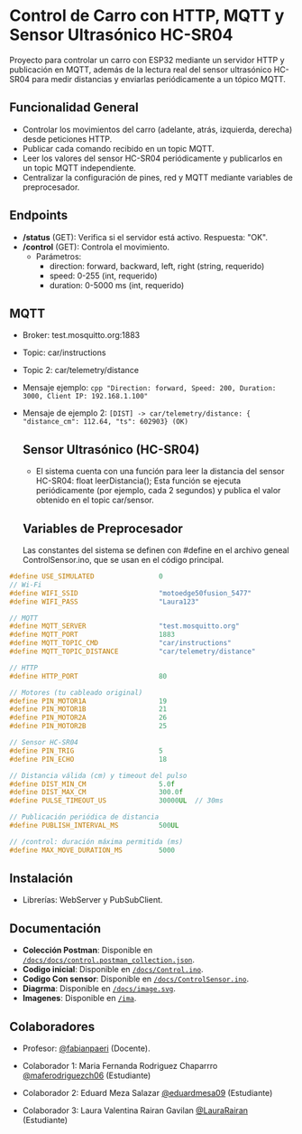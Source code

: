 # Control de Carro con HTTP, MQTT y Sensor Ultrasónico HC-SR04

Proyecto para controlar un carro con ESP32 mediante un servidor HTTP y publicación en MQTT, además de la lectura real del sensor ultrasónico HC-SR04 para medir distancias y enviarlas periódicamente a un tópico MQTT.

## Funcionalidad General
- Controlar los movimientos del carro (adelante, atrás, izquierda, derecha) desde peticiones HTTP.
- Publicar cada comando recibido en un topic MQTT.
- Leer los valores del sensor HC-SR04 periódicamente y publicarlos en un topic MQTT independiente.
- Centralizar la configuración de pines, red y MQTT mediante variables de preprocesador.

## Endpoints
- **/status** (GET): Verifica si el servidor está activo. Respuesta: "OK".
- **/control** (GET): Controla el movimiento.
  - Parámetros:
    - direction: forward, backward, left, right (string, requerido)
    - speed: 0-255 (int, requerido)
    - duration: 0-5000 ms (int, requerido)

## MQTT
- Broker: test.mosquitto.org:1883
- Topic: car/instructions
- Topic 2: car/telemetry/distance
- Mensaje ejemplo: ```cpp "Direction: forward, Speed: 200, Duration: 3000, Client IP: 192.168.1.100" ```
- Mensaje de ejemplo 2: ```[DIST] -> car/telemetry/distance: { "distance_cm": 112.64, "ts": 602903} (OK)```

  ## Sensor Ultrasónico (HC-SR04)
  - El sistema cuenta con una función para leer la distancia del sensor HC-SR04:
    float leerDistancia();
    Esta función se ejecuta periódicamente (por ejemplo, cada 2 segundos) y publica el valor obtenido en el topic car/sensor.

  ## Variables de Preprocesador
  Las constantes del sistema se definen con #define en el archivo geneal ControlSensor.ino, que se usan en el código principal.
 ```cpp
#define USE_SIMULATED                0  
// Wi-Fi
#define WIFI_SSID                    "motoedge50fusion_5477"
#define WIFI_PASS                    "Laura123"
 
// MQTT
#define MQTT_SERVER                  "test.mosquitto.org"
#define MQTT_PORT                    1883
#define MQTT_TOPIC_CMD               "car/instructions"
#define MQTT_TOPIC_DISTANCE          "car/telemetry/distance"
 
// HTTP
#define HTTP_PORT                    80
 
// Motores (tu cableado original)
#define PIN_MOTOR1A                  19
#define PIN_MOTOR1B                  21
#define PIN_MOTOR2A                  26
#define PIN_MOTOR2B                  25
 
// Sensor HC-SR04
#define PIN_TRIG                     5
#define PIN_ECHO                     18
 
// Distancia válida (cm) y timeout del pulso
#define DIST_MIN_CM                  5.0f
#define DIST_MAX_CM                  300.0f
#define PULSE_TIMEOUT_US             30000UL  // 30ms
 
// Publicación periódica de distancia
#define PUBLISH_INTERVAL_MS          500UL
 
// /control: duración máxima permitida (ms)
#define MAX_MOVE_DURATION_MS         5000
```
## Instalación
- Librerías: WebServer y PubSubClient.

## Documentación
- **Colección Postman**: Disponible en [`/docs/docs/control.postman_collection.json`](./docs/control.postman_collection.json).
- **Codigo inicial**: Disponible en [`/docs/Control.ino`](./docs/Control.ino).
- **Codigo Con sensor**: Disponible en [`/docs/ControlSensor.ino`](./docs/ControlSensor.ino).
- **Diagrma**: Disponible en [`/docs/image.svg`](./docs/image.svg).
- **Imagenes**: Disponible en [`/ima`](./ima).
## Colaboradores

- Profesor: [@fabianpaeri](https://github.com/fabianpaeri) (Docente).

- Colaborador 1: Maria Fernanda Rodriguez Chaparrro [@maferodriguezch06](https://github.com/maferodriguezch06) (Estudiante)

- Colaborador 2: Eduard Meza Salazar [@eduardmesa09](https://github.com/eduardmesa09) (Estudiante)

- Colaborador 3: Laura Valentina Rairan Gavilan [@LauraRairan](https://github.com/LauraRairan) (Estudiante)
 

